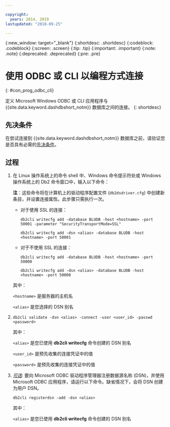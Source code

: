```yaml
---

copyright:
  years: 2014, 2019
lastupdated: "2018-09-25"

---
```


<!-- Attribute definitions --> 
{:new_window: target="_blank"}
{:shortdesc: .shortdesc}
{:codeblock: .codeblock}
{:screen: .screen}
{:tip: .tip}
{:important: .important}
{:note: .note}
{:deprecated: .deprecated}
{:pre: .pre}

# 使用 ODBC 或 CLI 以编程方式连接
{: #con_prog_odbc_cli}

定义 Microsoft Windows ODBC 或 CLI 应用程序与 {{site.data.keyword.dashdbshort_notm}} 数据库之间的连接。
{: shortdesc}

## 先决条件

在尝试连接到 {{site.data.keyword.dashdbshort_notm}} 数据库之前，请验证您是否具有必需的[先决条件](connecting.html#prereqs)。

<!-- Before you can connect to your database, you must perform the following steps:

- [Verify prerequisites](prereqs.html), including installing driver packages, configuring your local environment, and downloading SSL certificates (if needed)
- Collect [connection information](credentials.html), including database details such as host name and port numbers, and connection credentials such as user ID and password -->

## 过程

1. 在 Linux 操作系统上的命令 shell 中、Windows 命令提示符处或 Windows 操作系统上的 Db2 命令窗口中，输入以下命令：

   **注**：这些命令将在计算机上的驱动程序配置文件 (`db2dsdriver.cfg`) 中创建新条目，并设置连接属性。此步骤只需执行一次。
   
   - 对于使用 SSL 的连接：

     `db2cli writecfg add -database BLUDB -host <hostname> -port 50001 -parameter "SecurityTransportMode=SSL"`

     `db2cli writecfg add -dsn <alias> -database BLUDB -host <hostname> -port 50001`

   - 对于不使用 SSL 的连接：

     `db2cli writecfg add -database BLUDB -host <hostname> -port 50000`

     `db2cli writecfg add -dsn <alias> -database BLUDB -host <hostname> -port 50000`

   其中：

   `<hostname>` 是服务器的主机名

   `<alias>` 是您选择的 DSN 别名
    
2. [*可选*]: 要实现测试与数据库的连接，请在命令提示符处运行以下命令：

   `db2cli validate -dsn <alias> -connect -user <user_id> -passwd <password>`

   其中：

   `<alias>` 是您已使用 **db2cli writecfg** 命令创建的 DSN 别名

   `<user_id>` 是预先收集的连接凭证中的值

   `<password>` 是预先收集的连接凭证中的值

3. [*可选*]: 要向 Microsoft ODBC 驱动程序管理器注册数据源名称 (DSN)，并使用 Microsoft ODBC 应用程序，请运行以下命令。缺省情况下，会将 DSN 创建为用户 DSN。

   `db2cli registerdsn -add -dsn <alias>`

   其中：
        
   `<alias>` 是您已使用 **db2cli writecfg** 命令创建的 DSN 别名



